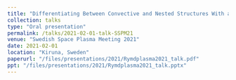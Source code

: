 ```yaml
---
title: "Differentiating Between Convective and Nested Structures With a Single Spacecraft"
collection: talks
type: "Oral presentation"
permalink: /talks/2021-02-01-talk-SSPM21
venue: "Swedish Space Plasma Meeting 2021"
date: 2021-02-01
location: "Kiruna, Sweden"
paperurl: "/files/presentations/2021/Rymdplasma2021_talk.pdf"
ppt: "/files/presentations/2021/Rymdplasma2021_talk.pptx"
---
```

